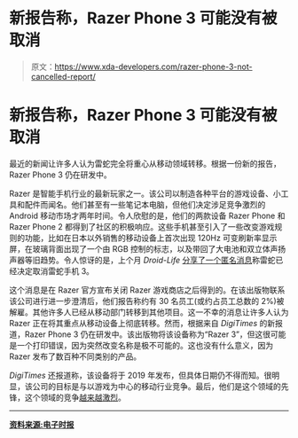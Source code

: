 # 新报告称，Razer Phone 3 可能没有被取消

> 原文：<https://www.xda-developers.com/razer-phone-3-not-cancelled-report/>

# 新报告称，Razer Phone 3 可能没有被取消

最近的新闻让许多人认为雷蛇完全将重心从移动领域转移。根据一份新的报告，Razer Phone 3 仍在研发中。

Razer 是智能手机行业的最新玩家之一。该公司以制造各种平台的游戏设备、小工具和配件而闻名。他们甚至有一些笔记本电脑，但他们决定涉足竞争激烈的 Android 移动市场才两年时间。令人欣慰的是，他们的两款设备 Razer Phone 和 Razer Phone 2 都得到了社区的积极响应。这些手机甚至引入了一些改变游戏规则的功能，比如在日本以外销售的移动设备上首次出现 120Hz 可变刷新率显示屏，在玻璃背面出现了一个由 RGB 控制的标志，以及带回了大电池和双立体声扬声器等旧趋势。令人惊讶的是，上个月 *Droid-Life* [分享了一个匿名消息](https://www.droid-life.com/2019/02/19/razer-cuts-2-of-workforce-in-realignment-phone-division-future-questionable/)称雷蛇已经决定取消雷蛇手机 3。

这个消息是在 Razer 官方宣布关闭 Razer 游戏商店之后得到的。在该出版物联系该公司进行进一步澄清后，他们报告称约有 30 名员工(或约占员工总数的 2%)被解雇。其他许多人已经从移动部门转移到其他项目。这一不幸的消息让许多人认为 Razer 正在将其重点从移动设备上彻底转移。然而，根据来自 *DigiTimes* 的新报道，Razer Phone 3 仍在研发中。该出版物将该设备称为“Razer 3”，但这很可能是一个打印错误，因为突然改变名称是极不可能的。这也没有什么意义，因为 Razer 发布了数百种不同类别的产品。

*DigiTimes* 还报道称，该设备将于 2019 年发布，但具体日期仍不得而知。很明显，该公司的目标是与以游戏为中心的移动行业竞争。最后，他们是这个领域的先锋，这个领域的竞争[越来越激烈](https://www.xda-developers.com/xiaomi-black-shark-2-snapdragon-855/)。

* * *

[**资料来源:电子时报**](https://www.digitimes.com/news/a20190318PD203.html)